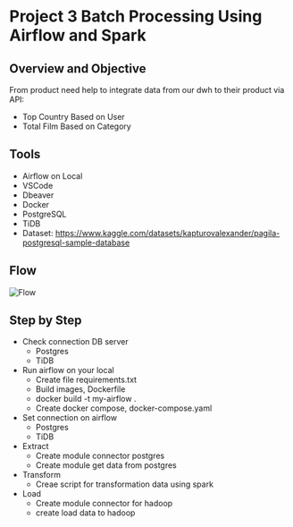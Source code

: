 # Project 3 Batch Processing Using Airflow and Spark

## Overview and Objective
From product need help to integrate data from our dwh to their product via API:
- Top Country Based on User
- Total Film Based on Category

## Tools
- Airflow on Local
- VSCode
- Dbeaver
- Docker
- PostgreSQL
- TiDB
- Dataset: https://www.kaggle.com/datasets/kapturovalexander/pagila-postgresql-sample-database

## Flow
![Flow](https://file.notion.so/f/f/01b24fa3-f906-4bbc-ae9a-eae8c32be7d8/32c7269a-4849-4425-bf0d-a7c1fb667885/image.png?table=block&id=0fc17910-9ab2-4e12-9d21-b0bd32002c60&spaceId=01b24fa3-f906-4bbc-ae9a-eae8c32be7d8&expirationTimestamp=1725904800000&signature=pkhBV9pU3nH51mTJhtsBuj4Cjn-a5UQSw_LuStWrvqs&downloadName=image.png)

## Step by Step
- Check connection DB server
    - Postgres
    - TiDB
- Run airflow on your local
    - Create file requirements.txt
    - Build images, Dockerfile
    - docker build -t my-airflow . 
    - Create docker compose, docker-compose.yaml
- Set connection on airflow
    - Postgres
    - TiDB
- Extract
    - Create module connector postgres
    - Create module get data from postgres
- Transform
    - Creae script for transformation data using spark
- Load
    - Create module connector for hadoop
    - create load data to hadoop